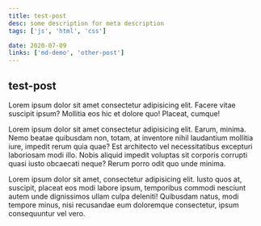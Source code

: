 ```yaml
---
title: test-post
desc: some description for meta description
tags: ['js', 'html', 'css']

date: 2020-07-09
links: ['md-demo', 'other-post']
---
```


## test-post

 Lorem ipsum dolor sit amet consectetur adipisicing elit. Facere vitae suscipit ipsum? Mollitia eos hic et dolore quo! Placeat, cumque!

Lorem ipsum dolor sit amet consectetur adipisicing elit. Earum, minima. Nemo beatae quibusdam non, totam, at inventore nihil laudantium mollitia iure, impedit rerum quia quae? Est architecto vel necessitatibus excepturi laboriosam modi illo. Nobis aliquid impedit voluptas sit corporis corrupti quasi iusto obcaecati neque? Rerum porro odit quo unde minima.

Lorem ipsum dolor sit amet, consectetur adipisicing elit. Iusto quos at, suscipit, placeat eos modi labore ipsum, temporibus commodi nesciunt autem unde dignissimos ullam culpa deleniti! Quibusdam natus, modi tempore minus, nisi recusandae eum doloremque consectetur, ipsum consequuntur vel vero.